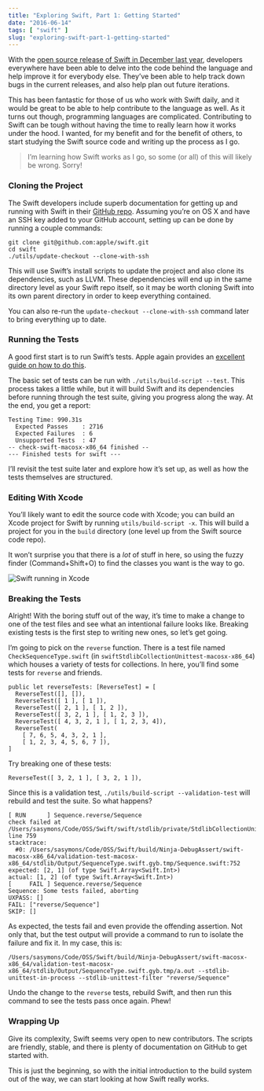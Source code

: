 ```yaml
---
title: "Exploring Swift, Part 1: Getting Started"
date: "2016-06-14"
tags: [ "swift" ]
slug: "exploring-swift-part-1-getting-started"
---
```


With the [open source release of Swift in December last year](https://developer.apple.com/swift/blog/?id=34), developers everywhere have been able to delve into the code behind the language and help improve it for everybody else. They’ve been able to help track down bugs in the current releases, and also help plan out future iterations.

This has been fantastic for those of us who work with Swift daily, and it would be great to be able to help contribute to the language as well. As it turns out though, programming languages are complicated. Contributing to Swift can be tough without having the time to really learn how it works under the hood. I wanted, for my benefit and for the benefit of others, to start studying the Swift source code and writing up the process as I go.

> I’m learning how Swift works as I go, so some (or all) of this will likely be wrong. Sorry!

### Cloning the Project

The Swift developers include superb documentation for getting up and running with Swift in their [GitHub repo](https://github.com/apple/swift). Assuming you’re on OS X and have an SSH key added to your GitHub account, setting up can be done by running a couple commands:

```
git clone git@github.com:apple/swift.git
cd swift
./utils/update-checkout --clone-with-ssh
```

This will use Swift’s install scripts to update the project and also clone its dependencies, such as LLVM. These dependencies will end up in the same directory level as your Swift repo itself, so it may be worth cloning Swift into its own parent directory in order to keep everything contained.

You can also re-run the `update-checkout --clone-with-ssh` command later to bring everything up to date.

### Running the Tests

A good first start is to run Swift’s tests. Apple again provides an [excellent guide on how to do this](https://github.com/apple/swift/blob/master/docs/Testing.rst).

The basic set of tests can be run with `./utils/build-script --test`. This process takes a little while, but it will build Swift and its dependencies before running through the test suite, giving you progress along the way. At the end, you get a report:

```
Testing Time: 990.31s
  Expected Passes    : 2716
  Expected Failures  : 6
  Unsupported Tests  : 47
-- check-swift-macosx-x86_64 finished --
--- Finished tests for swift ---
```

I’ll revisit the test suite later and explore how it’s set up, as well as how the tests themselves are structured.

### Editing With Xcode

You’ll likely want to edit the source code with Xcode; you can build an Xcode project for Swift by running `utils/build-script -x`. This will build a project for you in the `build` directory (one level up from the Swift source code repo).

It won’t surprise you that there is a _lot_ of stuff in here, so using the fuzzy finder (Command+Shift+O) to find the classes you want is the way to go.

![Swift running in Xcode](https://s3.amazonaws.com/samsymons/images/swift-in-xcode.png)

### Breaking the Tests

Alright! With the boring stuff out of the way, it’s time to make a change to one of the test files and see what an intentional failure looks like. Breaking existing tests is the first step to writing new ones, so let’s get going.

I’m going to pick on the `reverse` function. There is a test file named `CheckSequenceType.swift` (in `swiftStdlibCollectionUnittest-macosx-x86_64`) which houses a variety of tests for collections. In here, you’ll find some tests for `reverse` and friends.

```
public let reverseTests: [ReverseTest] = [
  ReverseTest([], []),
  ReverseTest([ 1 ], [ 1 ]),
  ReverseTest([ 2, 1 ], [ 1, 2 ]),
  ReverseTest([ 3, 2, 1 ], [ 1, 2, 3 ]),
  ReverseTest([ 4, 3, 2, 1 ], [ 1, 2, 3, 4]),
  ReverseTest(
    [ 7, 6, 5, 4, 3, 2, 1 ],
    [ 1, 2, 3, 4, 5, 6, 7 ]),
]
```

Try breaking one of these tests:

```
ReverseTest([ 3, 2, 1 ], [ 3, 2, 1 ]),
```

Since this is a validation test, `./utils/build-script --validation-test` will rebuild and test the suite. So what happens?

```
[ RUN      ] Sequence.reverse/Sequence
check failed at /Users/sasymons/Code/OSS/Swift/swift/stdlib/private/StdlibCollectionUnittest/CheckSequenceType.swift, line 759
stacktrace:
  #0: /Users/sasymons/Code/OSS/Swift/build/Ninja-DebugAssert/swift-macosx-x86_64/validation-test-macosx-x86_64/stdlib/Output/SequenceType.swift.gyb.tmp/Sequence.swift:752
expected: [2, 1] (of type Swift.Array<Swift.Int>)
actual: [1, 2] (of type Swift.Array<Swift.Int>)
[     FAIL ] Sequence.reverse/Sequence
Sequence: Some tests failed, aborting
UXPASS: []
FAIL: ["reverse/Sequence"]
SKIP: []
```

As expected, the tests fail and even provide the offending assertion. Not only that, but the test output will provide a command to run to isolate the failure and fix it. In my case, this is:

```
/Users/sasymons/Code/OSS/Swift/build/Ninja-DebugAssert/swift-macosx-x86_64/validation-test-macosx-x86_64/stdlib/Output/SequenceType.swift.gyb.tmp/a.out --stdlib-unittest-in-process --stdlib-unittest-filter "reverse/Sequence"
```

Undo the change to the `reverse` tests, rebuild Swift, and then run this command to see the tests pass once again. Phew!

### Wrapping Up

Give its complexity, Swift seems very open to new contributors. The scripts are friendly, stable, and there is plenty of documentation on GitHub to get started with.

This is just the beginning, so with the initial introduction to the build system out of the way, we can start looking at how Swift really works.
